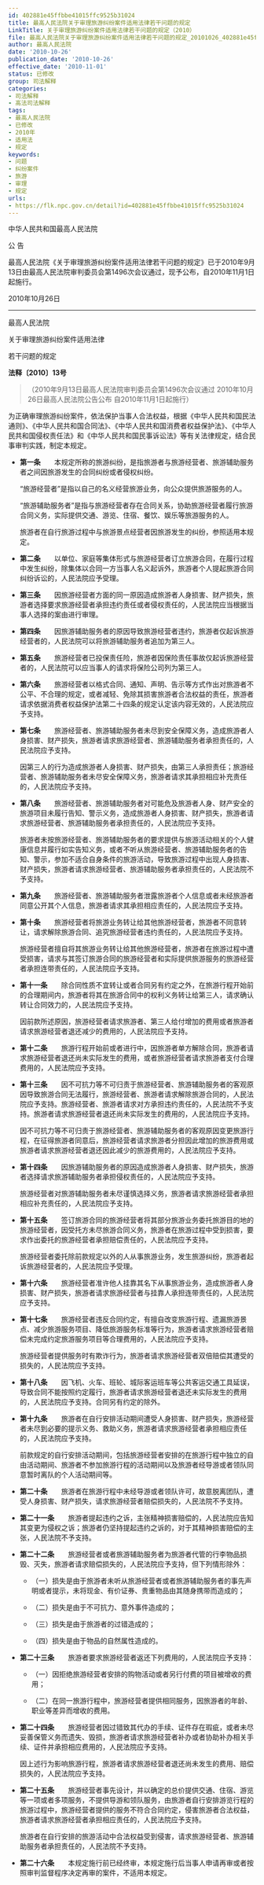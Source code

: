```yaml
---
id: 402881e45ffbbe41015ffc9525b31024
title: 最高人民法院关于审理旅游纠纷案件适用法律若干问题的规定
LinkTitle: 关于审理旅游纠纷案件适用法律若干问题的规定（2010）
file: 最高人民法院关于审理旅游纠纷案件适用法律若干问题的规定_20101026_402881e45ffbbe41015ffc9525b31024.docx
author: 最高人民法院
date: '2010-10-26'
publication_date: '2010-10-26'
effective_date: '2010-11-01'
status: 已修改
group: 司法解释
categories:
- 司法解释
- 高法司法解释
tags:
- 最高人民法院
- 已修改
- 2010年
- 适用法
- 规定
keywords:
- 问题
- 纠纷案件
- 旅游
- 审理
- 规定
urls:
- https://flk.npc.gov.cn/detail?id=402881e45ffbbe41015ffc9525b31024
---
```


中华人民共和国最高人民法院

公 告

最高人民法院《关于审理旅游纠纷案件适用法律若干问题的规定》已于2010年9月13日由最高人民法院审判委员会第1496次会议通过，现予公布，自2010年11月1日起施行。

2010年10月26日

---

最高人民法院

关于审理旅游纠纷案件适用法律

若干问题的规定

**法释〔2010〕13号**

> （2010年9月13日最高人民法院审判委员会第1496次会议通过 2010年10月26日最高人民法院公告公布 自2010年11月1日起施行）

为正确审理旅游纠纷案件，依法保护当事人合法权益，根据《中华人民共和国民法通则》、《中华人民共和国合同法》、《中华人民共和国消费者权益保护法》、《中华人民共和国侵权责任法》和《中华人民共和国民事诉讼法》等有关法律规定，结合民事审判实践，制定本规定。

- **第一条**　　本规定所称的旅游纠纷，是指旅游者与旅游经营者、旅游辅助服务者之间因旅游发生的合同纠纷或者侵权纠纷。

  “旅游经营者”是指以自己的名义经营旅游业务，向公众提供旅游服务的人。

  “旅游辅助服务者”是指与旅游经营者存在合同关系，协助旅游经营者履行旅游合同义务，实际提供交通、游览、住宿、餐饮、娱乐等旅游服务的人。

  旅游者在自行旅游过程中与旅游景点经营者因旅游发生的纠纷，参照适用本规定。

- **第二条**　　以单位、家庭等集体形式与旅游经营者订立旅游合同，在履行过程中发生纠纷，除集体以合同一方当事人名义起诉外，旅游者个人提起旅游合同纠纷诉讼的，人民法院应予受理。

- **第三条**　　因旅游经营者方面的同一原因造成旅游者人身损害、财产损失，旅游者选择要求旅游经营者承担违约责任或者侵权责任的，人民法院应当根据当事人选择的案由进行审理。

- **第四条**　　因旅游辅助服务者的原因导致旅游经营者违约，旅游者仅起诉旅游经营者的，人民法院可以将旅游辅助服务者追加为第三人。

- **第五条**　　旅游经营者已投保责任险，旅游者因保险责任事故仅起诉旅游经营者的，人民法院可以应当事人的请求将保险公司列为第三人。

- **第六条**　　旅游经营者以格式合同、通知、声明、告示等方式作出对旅游者不公平、不合理的规定，或者减轻、免除其损害旅游者合法权益的责任，旅游者请求依据消费者权益保护法第二十四条的规定认定该内容无效的，人民法院应予支持。

- **第七条**　　旅游经营者、旅游辅助服务者未尽到安全保障义务，造成旅游者人身损害、财产损失，旅游者请求旅游经营者、旅游辅助服务者承担责任的，人民法院应予支持。

  因第三人的行为造成旅游者人身损害、财产损失，由第三人承担责任；旅游经营者、旅游辅助服务者未尽安全保障义务，旅游者请求其承担相应补充责任的，人民法院应予支持。

- **第八条**　　旅游经营者、旅游辅助服务者对可能危及旅游者人身、财产安全的旅游项目未履行告知、警示义务，造成旅游者人身损害、财产损失，旅游者请求旅游经营者、旅游辅助服务者承担责任的，人民法院应予支持。

  旅游者未按旅游经营者、旅游辅助服务者的要求提供与旅游活动相关的个人健康信息并履行如实告知义务，或者不听从旅游经营者、旅游辅助服务者的告知、警示，参加不适合自身条件的旅游活动，导致旅游过程中出现人身损害、财产损失，旅游者请求旅游经营者、旅游辅助服务者承担责任的，人民法院不予支持。

- **第九条**　　旅游经营者、旅游辅助服务者泄露旅游者个人信息或者未经旅游者同意公开其个人信息，旅游者请求其承担相应责任的，人民法院应予支持。

- **第十条**　　旅游经营者将旅游业务转让给其他旅游经营者，旅游者不同意转让，请求解除旅游合同、追究旅游经营者违约责任的，人民法院应予支持。

  旅游经营者擅自将其旅游业务转让给其他旅游经营者，旅游者在旅游过程中遭受损害，请求与其签订旅游合同的旅游经营者和实际提供旅游服务的旅游经营者承担连带责任的，人民法院应予支持。

- **第十一条**　　除合同性质不宜转让或者合同另有约定之外，在旅游行程开始前的合理期间内，旅游者将其在旅游合同中的权利义务转让给第三人，请求确认转让合同效力的，人民法院应予支持。

  因前款所述原因，旅游经营者请求旅游者、第三人给付增加的费用或者旅游者请求旅游经营者退还减少的费用的，人民法院应予支持。

- **第十二条**　　旅游行程开始前或者进行中，因旅游者单方解除合同，旅游者请求旅游经营者退还尚未实际发生的费用，或者旅游经营者请求旅游者支付合理费用的，人民法院应予支持。

- **第十三条**　　因不可抗力等不可归责于旅游经营者、旅游辅助服务者的客观原因导致旅游合同无法履行，旅游经营者、旅游者请求解除旅游合同的，人民法院应予支持。旅游经营者、旅游者请求对方承担违约责任的，人民法院不予支持。旅游者请求旅游经营者退还尚未实际发生的费用的，人民法院应予支持。

  因不可抗力等不可归责于旅游经营者、旅游辅助服务者的客观原因变更旅游行程，在征得旅游者同意后，旅游经营者请求旅游者分担因此增加的旅游费用或旅游者请求旅游经营者退还因此减少的旅游费用的，人民法院应予支持。

- **第十四条**　　因旅游辅助服务者的原因造成旅游者人身损害、财产损失，旅游者选择请求旅游辅助服务者承担侵权责任的，人民法院应予支持。

  旅游经营者对旅游辅助服务者未尽谨慎选择义务，旅游者请求旅游经营者承担相应补充责任的，人民法院应予支持。

- **第十五条**　　签订旅游合同的旅游经营者将其部分旅游业务委托旅游目的地的旅游经营者，因受托方未尽旅游合同义务，旅游者在旅游过程中受到损害，要求作出委托的旅游经营者承担赔偿责任的，人民法院应予支持。

  旅游经营者委托除前款规定以外的人从事旅游业务，发生旅游纠纷，旅游者起诉旅游经营者的，人民法院应予受理。

- **第十六条**　　旅游经营者准许他人挂靠其名下从事旅游业务，造成旅游者人身损害、财产损失，旅游者请求旅游经营者与挂靠人承担连带责任的，人民法院应予支持。

- **第十七条**　　旅游经营者违反合同约定，有擅自改变旅游行程、遗漏旅游景点、减少旅游服务项目、降低旅游服务标准等行为，旅游者请求旅游经营者赔偿未完成约定旅游服务项目等合理费用的，人民法院应予支持。

  旅游经营者提供服务时有欺诈行为，旅游者请求旅游经营者双倍赔偿其遭受的损失的，人民法院应予支持。

- **第十八条**　　因飞机、火车、班轮、城际客运班车等公共客运交通工具延误，导致合同不能按照约定履行，旅游者请求旅游经营者退还未实际发生的费用的，人民法院应予支持。合同另有约定的除外。

- **第十九条**　　旅游者在自行安排活动期间遭受人身损害、财产损失，旅游经营者未尽到必要的提示义务、救助义务，旅游者请求旅游经营者承担相应责任的，人民法院应予支持。

  前款规定的自行安排活动期间，包括旅游经营者安排的在旅游行程中独立的自由活动期间、旅游者不参加旅游行程的活动期间以及旅游者经导游或者领队同意暂时离队的个人活动期间等。

- **第二十条**　　旅游者在旅游行程中未经导游或者领队许可，故意脱离团队，遭受人身损害、财产损失，请求旅游经营者赔偿损失的，人民法院不予支持。

- **第二十一条**　　旅游者提起违约之诉，主张精神损害赔偿的，人民法院应告知其变更为侵权之诉；旅游者仍坚持提起违约之诉的，对于其精神损害赔偿的主张，人民法院不予支持。

- **第二十二条**　　旅游经营者或者旅游辅助服务者为旅游者代管的行李物品损毁、灭失，旅游者请求赔偿损失的，人民法院应予支持，但下列情形除外：

  - （一）损失是由于旅游者未听从旅游经营者或者旅游辅助服务者的事先声明或者提示，未将现金、有价证券、贵重物品由其随身携带而造成的；

  - （二）损失是由于不可抗力、意外事件造成的；

  - （三）损失是由于旅游者的过错造成的；

  - （四）损失是由于物品的自然属性造成的。

- **第二十三条**　　旅游者要求旅游经营者返还下列费用的，人民法院应予支持：

  - （一）因拒绝旅游经营者安排的购物活动或者另行付费的项目被增收的费用；

  - （二）在同一旅游行程中，旅游经营者提供相同服务，因旅游者的年龄、职业等差异而增收的费用。

- **第二十四条**　　旅游经营者因过错致其代办的手续、证件存在瑕疵，或者未尽妥善保管义务而遗失、毁损，旅游者请求旅游经营者补办或者协助补办相关手续、证件并承担相应费用的，人民法院应予支持。

  因上述行为影响旅游行程，旅游者请求旅游经营者退还尚未发生的费用、赔偿损失的，人民法院应予支持。

- **第二十五条**　　旅游经营者事先设计，并以确定的总价提供交通、住宿、游览等一项或者多项服务，不提供导游和领队服务，由旅游者自行安排游览行程的旅游过程中，旅游经营者提供的服务不符合合同约定，侵害旅游者合法权益，旅游者请求旅游经营者承担相应责任的，人民法院应予支持。

  旅游者在自行安排的旅游活动中合法权益受到侵害，请求旅游经营者、旅游辅助服务者承担责任的，人民法院不予支持。

- **第二十六条**　　本规定施行前已经终审，本规定施行后当事人申请再审或者按照审判监督程序决定再审的案件，不适用本规定。
